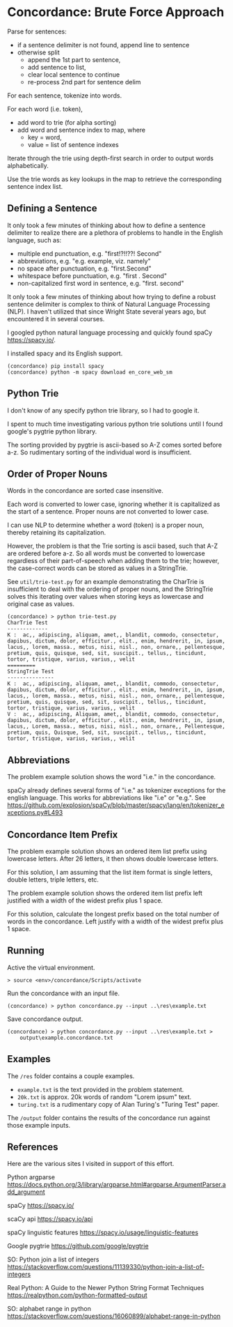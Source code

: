 # Concordance: Brute Force Approach

Parse for sentences:
- if a sentence delimiter is not found, append line to sentence
- otherwise split
    - append the 1st part to sentence,
    - add sentence to list,
    - clear local sentence to continue
    - re-process 2nd part for sentence delim

For each sentence, tokenize into words.

For each word (i.e. token),
- add word to trie (for alpha sorting)
- add word and sentence index to map, where
    - key = word,
    - value = list of sentence indexes

Iterate through the trie using depth-first search in order to 
output words alphabetically.

Use the trie words as key lookups in the map to retrieve the
corresponding sentence index list.


## Defining a Sentence

It only took a few minutes of thinking about how to define a sentence
delimiter to realize there are a plethora of problems to handle in the
English language, such as:

* multiple end punctuation, e.g. "first!?!!??! Second"
* abbreviations, e.g. "e.g. example, viz. namely"
* no space after punctuation, e.g. "first.Second"
* whitespace before punctuation, e.g. "first . Second"
* non-capitalized first word in sentence, e.g. "first. second"

It only took a few minutes of thinking about how trying to define a
robust sentence delimiter is complex to think of Natural Language
Processing (NLP). I haven't utilized that since Wright State several
years ago, but encountered it in several courses.

I googled python natural language processing and quickly found
spaCy https://spacy.io/.

I installed spacy and its English support.
```
(concordance) pip install spacy
(concordance) python -m spacy download en_core_web_sm
```

## Python Trie

I don't know of any specify python trie library, so I had to google it.

I spent to much time investigating various python trie solutions until
I found google's pygtrie python library.

The sorting provided by pygtrie is ascii-based so A-Z comes sorted before
a-z. So rudimentary sorting of the individual word is insufficient.

## Order of Proper Nouns

Words in the concordance are sorted case insensitive.

Each word is converted to lower case, ignoring whether it is capitalized
as the start of a sentence. Proper nouns are not converted to lower case.

I can use NLP to determine whether a word (token) is a proper noun,
thereby retaining its capitalization.

However, the problem is that the Trie sorting is ascii based, such that
A-Z are ordered before a-z. So all words must be converted to lowercase
regardless of their part-of-speech when adding them to the trie; however,
the case-correct words can be stored as values in a StringTrie.

See `util/trie-test.py` for an example demonstrating the CharTrie
is insufficient to deal with the ordering of proper nouns, and the
StringTrie solves this iterating over values when storing keys as lowercase
and original case as values. 

```
(concordance) > python trie-test.py
CharTrie Test
-------------
K :  ac,, adipiscing, aliquam, amet,, blandit, commodo, consectetur, dapibus, dictum, dolor, efficitur., elit., enim, hendrerit, in, ipsum, lacus,, lorem, massa., metus, nisi, nisl., non, ornare,, pellentesque, pretium, quis, quisque, sed, sit, suscipit., tellus,, tincidunt, tortor, tristique, varius, varius,, velit
=========
StringTrie Test
---------------
K :  ac,, adipiscing, aliquam, amet,, blandit, commodo, consectetur, dapibus, dictum, dolor, efficitur., elit., enim, hendrerit, in, ipsum, lacus,, lorem, massa., metus, nisi, nisl., non, ornare,, pellentesque, pretium, quis, quisque, sed, sit, suscipit., tellus,, tincidunt, tortor, tristique, varius, varius,, velit
V :  ac,, adipiscing, Aliquam, amet,, blandit, commodo, consectetur, dapibus, dictum, dolor, efficitur., elit., enim, hendrerit, in, ipsum, lacus,, Lorem, massa., metus, nisi, nisl., non, ornare,, Pellentesque, pretium, quis, Quisque, Sed, sit, suscipit., tellus,, tincidunt, tortor, tristique, varius, varius,, velit
```

## Abbreviations

The problem example solution shows the word "i.e." in the concordance.

spaCy already defines several forms of "i.e." as tokenizer
exceptions for the english language. This works for abbreviations
like "i.e" or "e.g.". See
https://github.com/explosion/spaCy/blob/master/spacy/lang/en/tokenizer_exceptions.py#L493


## Concordance Item Prefix

The problem example solution shows an ordered item list prefix using lowercase
letters. After 26 letters, it then shows double lowercase letters.

For this solution, I am assuming that the list item format is single
letters, double letters, triple letters, etc.
  
The problem example solution shows the ordered item list prefix left justified
with a width of the widest prefix plus 1 space.

For this solution, calculate the longest prefix based on the total number
of words in the concordance. Left justify with a width of the widest prefix
plus 1 space.


## Running

Active the virtual environment.
```
> source <env>/concordance/Scripts/activate
```

Run the concordance with an input file.
```
(concordance) > python concordance.py --input ..\res\example.txt
```

Save concordance output.
```
(concordance) > python concordance.py --input ..\res\example.txt >
    output\example.concordance.txt
```


## Examples

The `/res` folder contains a couple examples.

* `example.txt` is the text provided in the problem statement.
* `20k.txt` is approx. 20k words of random "Lorem ipsum" text.
* `turing.txt` is a rudimentary copy of Alan Turing's "Turing Test" paper.

The `/output` folder contains the results of the concordance
run against those example inputs.


## References

Here are the various sites I visited in support of this effort.

Python argparse
https://docs.python.org/3/library/argparse.html#argparse.ArgumentParser.add_argument

spaCy https://spacy.io/

scaCy api https://spacy.io/api

spaCy linguistic features https://spacy.io/usage/linguistic-features

Google pygtrie https://github.com/google/pygtrie

SO: Python join a list of integers
https://stackoverflow.com/questions/11139330/python-join-a-list-of-integers

Real Python: A Guide to the Newer Python String Format Techniques
https://realpython.com/python-formatted-output

SO: alphabet range in python
https://stackoverflow.com/questions/16060899/alphabet-range-in-python
